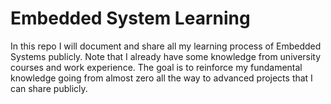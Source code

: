 # Embedded System Learning
In this repo I will document and share all my learning process of Embedded Systems publicly.  Note that I already have some knowledge from university courses and work experience.  The goal is to reinforce my fundamental knowledge going from almost zero all the way to advanced projects that I can share publicly.

